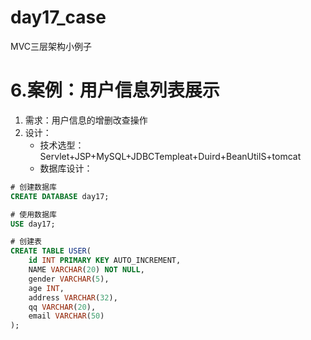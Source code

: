# day17_case
MVC三层架构小例子

# 6.案例：用户信息列表展示

 1. 需求：用户信息的增删改查操作
 2. 设计：
	- 技术选型：Servlet+JSP+MySQL+JDBCTempleat+Duird+BeanUtilS+tomcat
	- 数据库设计：
```sql
# 创建数据库
CREATE DATABASE day17;

# 使用数据库
USE day17;

# 创建表
CREATE TABLE USER(
	id INT PRIMARY KEY AUTO_INCREMENT,
	NAME VARCHAR(20) NOT NULL,
	gender VARCHAR(5),
	age INT,
	address VARCHAR(32),
	qq VARCHAR(20),
	email VARCHAR(50)
);
```
